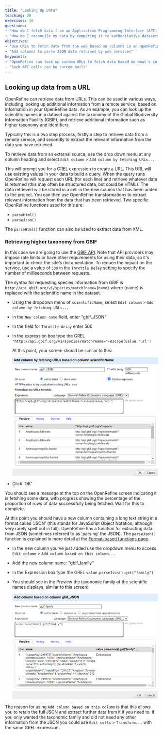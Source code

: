 ```yaml
---
title: "Looking Up Data"
teaching: 20
exercises: 10
questions:
- "How do I fetch data from an Application Programming Interface (API) to be used in OpenRefine?"
- "How do I reconcile my data by comparing it to authoritative datasets"
objectives:
- "Use URLs to fetch data from the web based on columns in an OpenRefine project"
- "Add columns to parse JSON data returned by web services"
keypoints:
- "OpenRefine can look up custom URLs to fetch data based on what's in an OpenRefine project"
- "Such API calls can be custom built"
---
```


## Looking up data from a URL

OpenRefine can retrieve data from URLs. This can be used in various ways, including looking up additional information from a remote service, based on information in your OpenRefine data. As an example, you can look up the scientific names in a dataset against the taxonomy of the Global Biodiversity Information Facility (GBIF), and retrieve additional information such as higher taxonomy and identifiers.

Typically this is a two step process, firstly a step to retrieve data from a remote service, and secondly to extract the relevant information from the data you have retrieved.

To retrieve data from an external source, use the drop down menu at any column heading and select `Edit column` > `Add column by fetching URLs...`.

This will prompt you for a GREL expression to create a URL. This URL will use existing values in your data to build a query. When the query runs OpenRefine will request each URL (for each line) and retrieve whatever data is returned (this may often be structured data, but could be HTML). The data retrieved will be stored in a cell in the new column that has been added to the project. You can then use OpenRefine transformations to extract relevant information from the data that has been retrieved. Two specific OpenRefine functions used for this are:

* `parseHtml()`
* `parseJson()`

The `parseHtml()` function can also be used to extract data from XML.

### Retrieving higher taxonomy from GBIF

In this case we are going to use the [GBIF API](https://www.gbif.org/developer/summary). Note that API providers may impose rate limits or have other requirements for using their data, so it's important to check the site's documentation. To reduce the impact on the service, use a value of `500` in the `Throttle Delay` setting to specify the number of milliseconds between requests.

The syntax for requesting species information from GBIF is ```http://api.gbif.org/v1/species/match?name={name}``` where {name} is replaced with the scientific name in the dataset.

* Using the dropdown menu of `scientificName`, select `Edit column` > `Add column by fetching URLs...`
* In the `New column name` field, enter "gbif_JSON"
* In the field for `Throttle delay` enter 500
* In the expression box type the GREL ```"http://api.gbif.org/v1/species/match?name="+escape(value,'url')```

  At this point, your screen should be similar to this:
  
  ![Add column by fetching URLs screen capture](../fig/or362-data-from-url.png)

* Click 'OK'

You should see a message at the top on the OpenRefine screen indicating it is fetching some data, with progress showing the percentage of the proportion of rows of data successfully being fetched. Wait for this to complete.

At this point you should have a new column containing a long text string in a format called 'JSON' (this stands for JavaScript Object Notation, although very rarely spelt out in full). OpenRefine has a function for extracting data from JSON (sometimes referred to as 'parsing' the JSON). The `parseJson()` function is explained in more detail at the [Format-based functions page](https://docs.openrefine.org/manual/grelfunctions/#format-based-functions-json-html-xml).

* In the new column you've just added use the dropdown menu to access `Edit column` > `Add column based on this column...`
* Add the new column name: "gbif_family"
* In the Expression box type the GREL ```value.parseJson().get("family")```
* You should see in the Preview the taxonomic family of the scientific names displays, similar to this screen:

  ![Parse JSON to extract taxonomic family](../fig/or362-parse-json.png)

The reason for using `Add column based on this column` is that this allows you to retain the full JSON and extract further data from it if you need to. If you only wanted the taxonomic family and did not need any other information from the JSON you could use `Edit cells` > `Transform...` with the same GREL expression.
